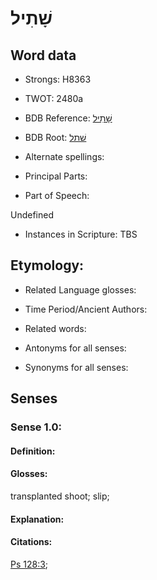 # שָׁתִיל

<!-- Status: S2="NeedsEdits" -->
<!-- Lexica used for edits:   -->

## Word data

* Strongs: H8363

* TWOT: 2480a

* BDB Reference: [שָׁתִיל](rc://en/bdb/dict/v.gl.ab)

* BDB Root: [שׁתל](rc://en/bdb/dict/v.gl.aa)

* Alternate spellings:

* Principal Parts:

* Part of Speech:

Undefined

* Instances in Scripture: TBS

## Etymology:

* Related Language glosses:

* Time Period/Ancient Authors:

* Related words:

* Antonyms for all senses:

* Synonyms for all senses:

## Senses

### Sense 1.0:

#### Definition:

#### Glosses:

transplanted shoot; slip; 

#### Explanation:

#### Citations:

[Ps 128:3](rc://he/uhb/book/psa/128/3); 

